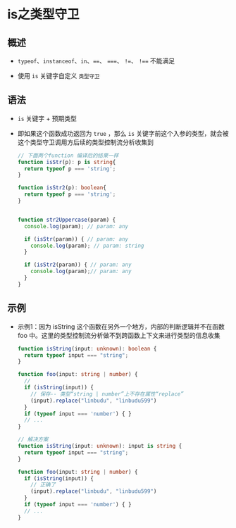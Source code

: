 # is之类型守卫

## 概述

  - `typeof`、`instanceof`、`in`、`==`、 `===`、 `!=`、 `!==` 不能满足

  - 使用 `is` 关键字自定义 `类型守卫`

## 语法

  - `is` 关键字 + 预期类型

  - 即如果这个函数成功返回为 `true` ，那么 `is` 关键字前这个入参的类型，就会被这个类型守卫调用方后续的类型控制流分析收集到

    ```ts
    // 下面两个function 编译后的结果一样
    function isStr(p): p is string{
      return typeof p === 'string';
    }

    function isStr2(p): boolean{
      return typeof p === 'string';
    }


    function str2Uppercase(param) {
      console.log(param); // param: any

      if (isStr(param)) { // param: any
        console.log(param); // param: string
      }

      if (isStr2(param)) { // param: any
        console.log(param);// param: any
      }
    }
    ```

## 示例

  - 示例1：因为 isString 这个函数在另外一个地方，内部的判断逻辑并不在函数 foo 中。这里的类型控制流分析做不到跨函数上下文来进行类型的信息收集

    ```ts
    function isString(input: unknown): boolean {
      return typeof input === "string";
    }

    function foo(input: string | number) {
      //
      if (isString(input)) {
        // 保存-- 类型“string | number”上不存在属性“replace”
        (input).replace("linbudu", "linbudu599")
      }
      if (typeof input === 'number') { }
      // ...
    }
    ```

    ```ts
    // 解决方案
    function isString(input: unknown): input is string {
      return typeof input === "string";
    }

    function foo(input: string | number) {
      if (isString(input)) {
        // 正确了
        (input).replace("linbudu", "linbudu599")
      }
      if (typeof input === 'number') { }
      // ...
    }
    ```
